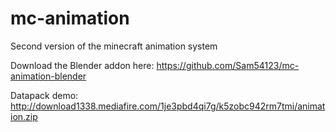 # mc-animation
Second version of the minecraft animation system

Download the Blender addon here: https://github.com/Sam54123/mc-animation-blender

Datapack demo: http://download1338.mediafire.com/1je3pbd4qi7g/k5zobc942rm7tmi/animation.zip
